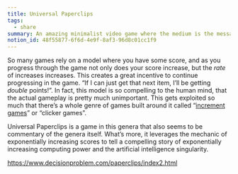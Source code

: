 ```yaml
---
title: Universal Paperclips
tags:
  - share
summary: An amazing minimalist video game where the medium is the message
notion_id: 48f55877-6f6d-4e9f-8af3-96d8c01cc1f9
---
```

So many games rely on a model where you have some score, and as you progress through the game not only does your score increase, but the _rate_ of increases increases. This creates a great incentive to continue progressing in the game. “If I can just get that next item, I’ll be getting _double_ points!”. In fact, this model is so compelling to the human mind, that the actual gameplay is pretty much unimportant. This gets exploited so much that there’s a whole genre of games built around it called “[increment games](https://en.wikipedia.org/wiki/Incremental_game)” or “clicker games”.

Universal Paperclips is a game in this genera that also seems to be commentary of the genera itself. What’s more, it leverages the mechanic of exponentially increasing scores to tell a compelling story of exponentially increasing computing power and the artificial intelligence singularity.

<https://www.decisionproblem.com/paperclips/index2.html>
